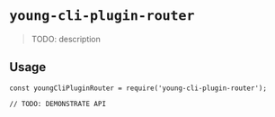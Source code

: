 # `young-cli-plugin-router`

> TODO: description

## Usage

```
const youngCliPluginRouter = require('young-cli-plugin-router');

// TODO: DEMONSTRATE API
```
